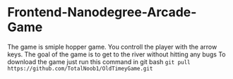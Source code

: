 Frontend-Nanodegree-Arcade-Game
===============================

The game is smiple hopper game. You controll the player with the arrow keys. The goal of the game is to get to the river without hitting any bugs
To download the game just run this command in git bash ```git pull https://github.com/TotalNoob1/OldTimeyGame.git```
